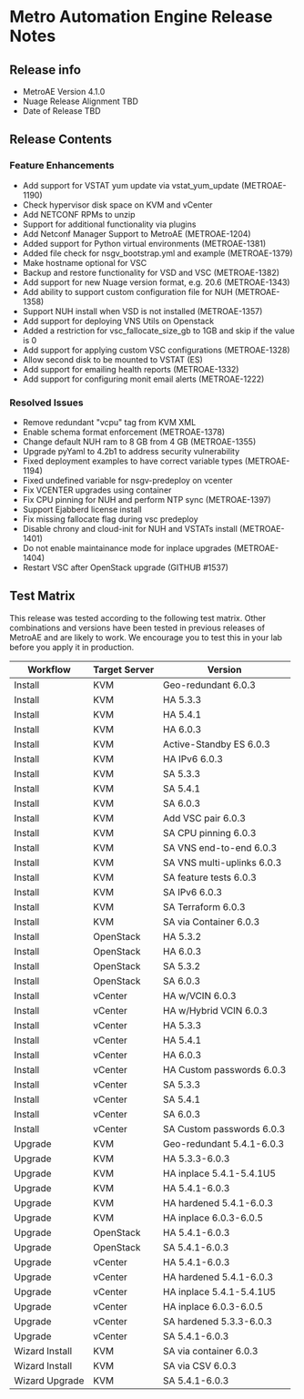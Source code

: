 # Metro Automation Engine Release Notes

## Release info

* MetroAE Version 4.1.0
* Nuage Release Alignment TBD
* Date of Release TBD

## Release Contents

### Feature Enhancements

* Add support for VSTAT yum update via vstat_yum_update (METROAE-1190)
* Check hypervisor disk space on KVM and vCenter
* Add NETCONF RPMs to unzip
* Support for additional functionality via plugins
* Add Netconf Manager Support to MetroAE (METROAE-1204)
* Added support for Python virtual environments (METROAE-1381)
* Added file check for nsgv_bootstrap.yml and example (METROAE-1379)
* Make hostname optional for VSC
* Backup and restore functionality for VSD and VSC (METROAE-1382)
* Add support for new Nuage version format, e.g. 20.6 (METROAE-1343)
* Add ability to support custom configuration file for NUH (METROAE-1358)
* Support NUH install when VSD is not installed (METROAE-1357)
* Add support for deploying VNS Utils on Openstack
* Added a restriction for vsc_fallocate_size_gb to 1GB and skip if the value is 0
* Add support for applying custom VSC configurations (METROAE-1328)
* Allow second disk to be mounted to VSTAT (ES)
* Add support for emailing health reports (METROAE-1332)
* Add support for configuring monit email alerts (METROAE-1222)

### Resolved Issues

* Remove redundant "vcpu" tag from KVM XML
* Enable schema format enforcement (METROAE-1378)
* Change default NUH ram to 8 GB from 4 GB (METROAE-1355)
* Upgrade pyYaml to 4.2b1 to address security vulnerability
* Fixed deployment examples to have correct variable types (METROAE-1194)
* Fixed undefined variable for nsgv-predeploy on vcenter
* Fix VCENTER upgrades using container
* Fix CPU pinning for NUH and perform NTP sync (METROAE-1397)
* Support Ejabberd license install
* Fix missing fallocate flag during vsc predeploy
* Disable chrony and cloud-init for NUH and VSTATs install (METROAE-1401)
* Do not enable maintainance mode for inplace upgrades (METROAE-1404)
* Restart VSC after OpenStack upgrade (GITHUB #1537)

## Test Matrix

This release was tested according to the following test matrix. Other combinations and versions have been tested in previous releases of MetroAE and are likely to work. We encourage you to test this in your lab before you apply it in production.

Workflow | Target Server | Version
-------- | -------- | --------
Install | KVM | Geo-redundant 6.0.3
Install | KVM | HA 5.3.3
Install | KVM | HA 5.4.1
Install | KVM | HA 6.0.3
Install | KVM | Active-Standby ES 6.0.3
Install | KVM | HA IPv6 6.0.3
Install | KVM | SA 5.3.3
Install | KVM | SA 5.4.1
Install | KVM | SA 6.0.3
Install | KVM | Add VSC pair 6.0.3
Install | KVM | SA CPU pinning 6.0.3
Install | KVM | SA VNS end-to-end 6.0.3
Install | KVM | SA VNS multi-uplinks 6.0.3
Install | KVM | SA feature tests 6.0.3
Install | KVM | SA IPv6 6.0.3
Install | KVM | SA Terraform 6.0.3
Install | KVM | SA via Container 6.0.3
Install | OpenStack | HA 5.3.2
Install | OpenStack | HA 6.0.3
Install | OpenStack | SA 5.3.2
Install | OpenStack | SA 6.0.3
Install | vCenter | HA w/VCIN 6.0.3
Install | vCenter | HA w/Hybrid VCIN 6.0.3
Install | vCenter | HA 5.3.3
Install | vCenter | HA 5.4.1
Install | vCenter | HA 6.0.3
Install | vCenter | HA Custom passwords 6.0.3
Install | vCenter | SA 5.3.3
Install | vCenter | SA 5.4.1
Install | vCenter | SA 6.0.3
Install | vCenter | SA Custom passwords 6.0.3
Upgrade | KVM | Geo-redundant 5.4.1-6.0.3
Upgrade | KVM | HA 5.3.3-6.0.3
Upgrade | KVM | HA inplace 5.4.1-5.4.1U5
Upgrade | KVM | HA 5.4.1-6.0.3
Upgrade | KVM | HA hardened 5.4.1-6.0.3
Upgrade | KVM | HA inplace 6.0.3-6.0.5
Upgrade | OpenStack | HA 5.4.1-6.0.3
Upgrade | OpenStack | SA 5.4.1-6.0.3
Upgrade | vCenter | HA 5.4.1-6.0.3
Upgrade | vCenter | HA hardened 5.4.1-6.0.3
Upgrade | vCenter | HA inplace 5.4.1-5.4.1U5
Upgrade | vCenter | HA inplace 6.0.3-6.0.5
Upgrade | vCenter | SA hardened 5.3.3-6.0.3
Upgrade | vCenter | SA 5.4.1-6.0.3
Wizard Install | KVM | SA via container 6.0.3
Wizard Install | KVM | SA via CSV 6.0.3
Wizard Upgrade | KVM | SA 5.4.1-6.0.3

